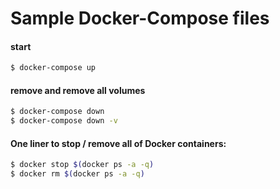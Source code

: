 # Sample Docker-Compose files

#### start

```zsh
$ docker-compose up
```

#### remove and remove all volumes

```zsh
$ docker-compose down
$ docker-compose down -v
```

#### One liner to stop / remove all of Docker containers:
```zsh
$ docker stop $(docker ps -a -q)
$ docker rm $(docker ps -a -q)
```